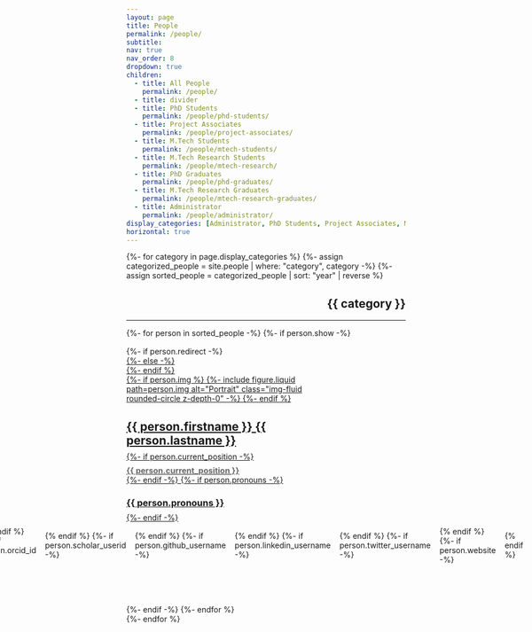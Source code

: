 ```yaml
---
layout: page
title: People
permalink: /people/
subtitle:
nav: true
nav_order: 8
dropdown: true
children:
  - title: All People
    permalink: /people/
  - title: divider
  - title: PhD Students
    permalink: /people/phd-students/
  - title: Project Associates
    permalink: /people/project-associates/
  - title: M.Tech Students
    permalink: /people/mtech-students/
  - title: M.Tech Research Students
    permalink: /people/mtech-research/
  - title: PhD Graduates
    permalink: /people/phd-graduates/
  - title: M.Tech Research Graduates
    permalink: /people/mtech-research-graduates/
  - title: Administrator
    permalink: /people/administrator/
display_categories: [Administrator, PhD Students, Project Associates, M.Tech Students, M.Tech Research Students, PhD Graduates, M.Tech Research Graduates]
horizontal: true
---
```


<style>
.people .grid {
  display: flex;
  flex-wrap: wrap;
  justify-content: flex-start;
  align-items: stretch;
  gap: 1rem;
}

.people .grid-item {
  display: flex;
  flex-direction: column;
  align-items: stretch;
  flex: 1 1 300px; /* Allow items to grow/shrink with minimum width */
  max-width: 350px; /* Prevent items from becoming too wide */
  height: 450px;
}

.people .card {
  height: 100%;
  display: flex;
  flex-direction: column;
  justify-content: space-between;
}

.people .card-body {
  flex-grow: 1;
  display: flex;
  flex-direction: column;
  justify-content: center;
  align-items: center;
  text-align: center;
  padding: 1rem;
}

.people .card-title {
  margin-bottom: 0.5rem;
}

.people .card-icons {
  display: flex;
  justify-content: center;
  align-items: center;
  gap: 0.5rem;
  margin: 0.5rem 0;
}

.people .card-text {
  margin-top: 0.5rem;
  margin-bottom: 0;
}
</style>

<!-- <hr style="border-top: 1px solid #bbb;"> -->

<!-- pages/people.md -->
<div class="people">
  <!-- Display categorized people except Alumni -->
  {%- for category in page.display_categories %}
      <!-- <h2 class="category">{{ category }}</h2> -->
      {%- assign categorized_people = site.people | where: "category", category -%}
      {%- assign sorted_people = categorized_people | sort: "year" | reverse %}
      <h2 style="text-align: right;">{{ category }}</h2>    <hr>
      <div class="grid">
        {%- for person in sorted_people -%}
          {%- if person.show -%}
            <!-- Custom alumni display with current_position -->
            <div class="grid-item">
              {%- if person.redirect -%}
                <a href="{{ person.redirect }}">
              {%- else -%}
                <a href="{{ person.url | relative_url }}">
              {%- endif %}
                <div class="card hoverable">
                  {%- if person.img %}
                    {%- include figure.liquid
                      path=person.img
                      alt="Portrait"
                      class="img-fluid rounded-circle z-depth-0"
                    -%}
                  {%- endif %}
                  <h2 class="card-title text-capitalize">
                    {{ person.firstname }} {{ person.lastname }}
                  </h2>
                  {%- if person.current_position -%}
                    <h3 class="card-text mt-1 mb-2" style="font-size: 0.9rem; color: #666;">
                      {{ person.current_position }}
                    </h3>
                  {%- endif -%}
                  {%- if person.pronouns -%}
                    <h3 class="card-title card-pronouns mb-2">
                      {{ person.pronouns }}
                    </h3>
                  {%- endif -%}
                  <div class="card-icons">
                    {%- if person.email -%}
                      <a href="mailto:{{ person.email | encode_email }}" title="e-mail">
                        <i class="icon mr-1 p-0 fas fa-envelope"></i>
                      </a>
                    {% endif %}
                    {%- if person.orcid_id -%}
                      <a href="https://orcid.org/{{ person.orcid_id }}" title="ORCID">
                        <i class="icon mr-1 p-0 ai ai-orcid"></i>
                      </a>
                    {% endif %}
                    {%- if person.scholar_userid -%}
                      <a href="https://scholar.google.com/citations?user={{ person.scholar_userid }}" title="Google Scholar">
                        <i class="icon mr-1 p-0 ai ai-google-scholar"></i>
                      </a>
                    {% endif %}
                    {%- if person.github_username -%}
                      <a href="https://github.com/{{ person.github_username }}" title="GitHub">
                        <i class="icon mr-1 p-0 fab fa-github"></i>
                      </a>
                    {% endif %}
                    {%- if person.linkedin_username -%}
                      <a href="https://www.linkedin.com/in/{{ person.linkedin_username }}" title="LinkedIn">
                        <i class="icon mr-1 p-0 fab fa-linkedin"></i>
                      </a>
                    {% endif %}
                    {%- if person.twitter_username -%}
                      <a href="https://twitter.com/{{ person.twitter_username }}" title="Twitter">
                        <i class="icon mr-1 p-0 fab fa-twitter"></i>
                      </a>
                    {% endif %}
                    {%- if person.website -%}
                      <a href="{{ person.website }}" title="Website">
                        <i class="icon mr-1 p-0 fas fa-globe"></i>
                      </a>
                    {% endif %}
                  </div>
                  <div class="card-body">
                    <!-- <h3 class="card-text mt-1">{{ person.description }}</h3> -->
                  </div>
                </div>
              </a>
            </div>
          {%- endif -%}
        {%- endfor %}
      </div>
  {%- endfor %}
</div>
